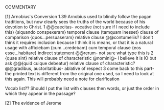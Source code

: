 COMMENTARY

[1] Arnobius's Conversion
1.39
Arnobius used to blindly follow the pagan traditions, but now clearly sees the truths of the world because of his devotion to Christ.
1
@@caecitas- vocative (not sure if I need to include this)
{siquando conspexeram} temporal clause
{tamquam inesset} clause of comparison
{quos...persuaseram} relative clause
@@contumeliis? I don't think it requires inclusion because I think it is means, or that it is a natural usage with afficiebam
{cum...credebam} cum temporal clause
{eos esse...habitare} indirect statement
@@rerum- not sure what type this is
2
{quae sint} relative clause of characteristic
@nomini@- I believe it is IO but ask
@@{quid cuique debeatur} relative clause of characteristic?
@@gradibus, auctoritatibus- ablative of respect
3
come back to this part- the printed text is different from the original one used, so I need to look at this again. This will probably need a note for clarification

Vocab list??
Should I put the list with clauses then words, or just the order in which they appear in the passage?

[2] The evidence of Jerome
